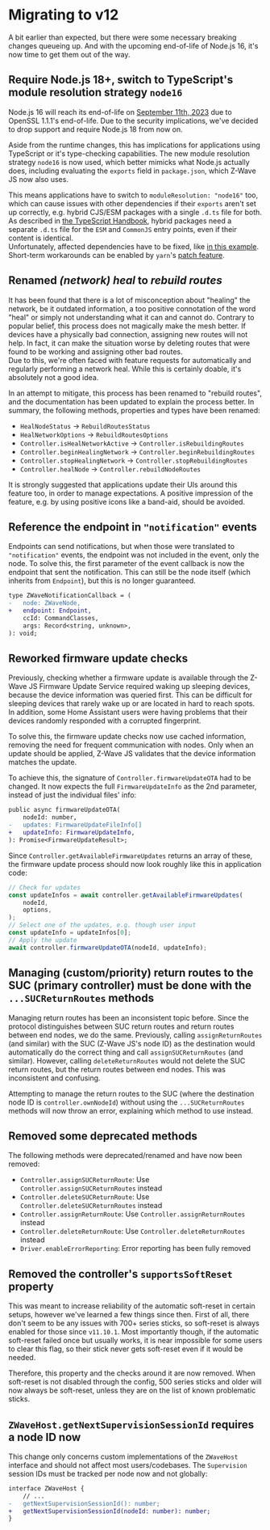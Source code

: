 # Migrating to v12

A bit earlier than expected, but there were some necessary breaking changes queueing up. And with the upcoming end-of-life of Node.js 16, it's now time to get them out of the way.

## Require Node.js 18+, switch to TypeScript's module resolution strategy `node16`

Node.js 16 will reach its end-of-life on [September 11th, 2023](https://nodejs.org/en/blog/announcements/nodejs16-eol) due to OpenSSL 1.1.1's end-of-life. Due to the security implications, we've decided to drop support and require Node.js 18 from now on.

Aside from the runtime changes, this has implications for applications using TypeScript or it's type-checking capabilities. The new module resolution strategy `node16` is now used, which better mimicks what Node.js actually does, including evaluating the `exports` field in `package.json`, which Z-Wave JS now also uses.

This means applications have to switch to `moduleResolution: "node16"` too, which can cause issues with other dependencies if their `exports` aren't set up correctly, e.g. hybrid CJS/ESM packages with a single `.d.ts` file for both. As described in [the TypeScript Handbook](https://www.typescriptlang.org/docs/handbook/esm-node.html#packagejson-exports-imports-and-self-referencing), hybrid packages need a separate `.d.ts` file for the `ESM` and `CommonJS` entry points, even if their content is identical.\
Unfortunately, affected dependencies have to be fixed, like [in this example](https://github.com/express-rate-limit/express-rate-limit/issues/355). Short-term workarounds can be enabled by `yarn`'s [patch feature](https://yarnpkg.com/cli/patch).

## Renamed _(network) heal_ to _rebuild routes_

It has been found that there is a lot of misconception about "healing" the network, be it outdated information, a too positive connotation of the word "heal" or simply not understanding what it can and cannot do. Contrary to popular belief, this process does not magically make the mesh better. If devices have a physically bad connection, assigning new routes will not help. In fact, it can make the situation worse by deleting routes that were found to be working and assigning other bad routes.\
Due to this, we're often faced with feature requests for automatically and regularly performing a network heal. While this is certainly doable, it's absolutely not a good idea.

In an attempt to mitigate, this process has been renamed to "rebuild routes", and the documentation has been updated to explain the process better. In summary, the following methods, properties and types have been renamed:

- `HealNodeStatus` → `RebuildRoutesStatus`
- `HealNetworkOptions` → `RebuildRoutesOptions`
- `Controller.isHealNetworkActive` → `Controller.isRebuildingRoutes`
- `Controller.beginHealingNetwork` → `Controller.beginRebuildingRoutes`
- `Controller.stopHealingNetwork` → `Controller.stopRebuildingRoutes`
- `Controller.healNode` → `Controller.rebuildNodeRoutes`

It is strongly suggested that applications update their UIs around this feature too, in order to manage expectations. A positive impression of the feature, e.g. by using positive icons like a band-aid, should be avoided.

## Reference the endpoint in `"notification"` events

Endpoints can send notifications, but when those were translated to `"notification"` events, the endpoint was not included in the event, only the node. To solve this, the first parameter of the event callback is now the endpoint that sent the notification. This can still be the node itself (which inherits from `Endpoint`), but this is no longer guaranteed.

```diff
type ZWaveNotificationCallback = (
-	node: ZWaveNode,
+	endpoint: Endpoint,
	ccId: CommandClasses,
	args: Record<string, unknown>,
): void;
```

## Reworked firmware update checks

Previously, checking whether a firmware update is available through the Z-Wave JS Firmware Update Service required waking up sleeping devices, because the device information was queried first. This can be difficult for sleeping devices that rarely wake up or are located in hard to reach spots. In addition, some Home Assistant users were having problems that their devices randomly responded with a corrupted fingerprint.

To solve this, the firmware update checks now use cached information, removing the need for frequent communication with nodes. Only when an update should be applied, Z-Wave JS validates that the device information matches the update.

To achieve this, the signature of `Controller.firmwareUpdateOTA` had to be changed. It now expects the full `FirmwareUpdateInfo` as the 2nd parameter, instead of just the individual files' info:

```diff
public async firmwareUpdateOTA(
	nodeId: number,
-	updates: FirmwareUpdateFileInfo[]
+	updateInfo: FirmwareUpdateInfo,
): Promise<FirmwareUpdateResult>;
```

Since `Controller.getAvailableFirmwareUpdates` returns an array of these, the firmware update process should now look roughly like this in application code:

```ts
// Check for updates
const updateInfos = await controller.getAvailableFirmwareUpdates(
	nodeId,
	options,
);
// Select one of the updates, e.g. though user input
const updateInfo = updateInfos[0];
// Apply the update
await controller.firmwareUpdateOTA(nodeId, updateInfo);
```

## Managing (custom/priority) return routes to the SUC (primary controller) must be done with the `...SUCReturnRoutes` methods

Managing return routes has been an inconsistent topic before. Since the protocol distinguishes between SUC return routes and return routes between end nodes, we do the same.
Previously, calling `assignReturnRoutes` (and similar) with the SUC (Z-Wave JS's node ID) as the destination would automatically do the correct thing and call `assignSUCReturnRoutes` (and similar). However, calling `deleteReturnRoutes` would not delete the SUC return routes, but the return routes between end nodes. This was inconsistent and confusing.

Attempting to manage the return routes to the SUC (where the destination node ID is `controller.ownNodeId`) without using the `...SUCReturnRoutes` methods will now throw an error, explaining which method to use instead.

## Removed some deprecated methods

The following methods were deprecated/renamed and have now been removed:

- `Controller.assignSUCReturnRoute`: Use `Controller.assignSUCReturnRoutes` instead
- `Controller.deleteSUCReturnRoute`: Use `Controller.deleteSUCReturnRoutes` instead
- `Controller.assignReturnRoute`: Use `Controller.assignReturnRoutes` instead
- `Controller.deleteReturnRoute`: Use `Controller.deleteReturnRoutes` instead
- `Driver.enableErrorReporting`: Error reporting has been fully removed

## Removed the controller's `supportsSoftReset` property

This was meant to increase reliability of the automatic soft-reset in certain setups, however we've learned a few things since then. First of all, there don't seem to be any issues with 700+ series sticks, so soft-reset is always enabled for those since `v11.10.1`. Most importantly though, if the automatic soft-reset failed once but usually works, it is near impossible for some users to clear this flag, so their stick never gets soft-reset even if it would be needed.

Therefore, this property and the checks around it are now removed. When soft-reset is not disabled through the config, 500 series sticks and older will now always be soft-reset, unless they are on the list of known problematic sticks.

## `ZWaveHost.getNextSupervisionSessionId` requires a node ID now

This change only concerns custom implementations of the `ZWaveHost` interface and should not affect most users/codebases. The `Supervision` session IDs must be tracked per node now and not globally:

```diff
interface ZWaveHost {
	// ...
-	getNextSupervisionSessionId(): number;
+	getNextSupervisionSessionId(nodeId: number): number;
}
```
